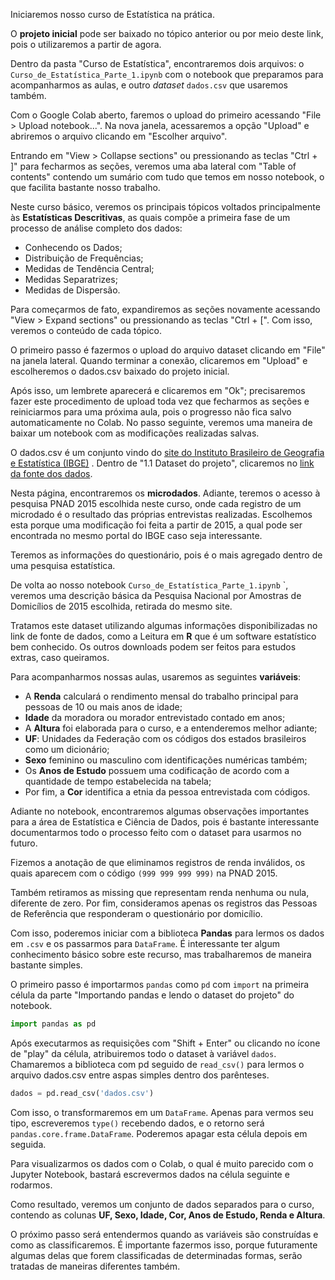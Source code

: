 Iniciaremos nosso curso de Estatística na prática.

O **projeto inicial** pode ser baixado no tópico anterior ou por meio deste link, pois o utilizaremos a partir de agora.

Dentro da pasta "Curso de Estatística", encontraremos dois arquivos: o `Curso_de_Estatística_Parte_1.ipynb` com o notebook que preparamos para acompanharmos as aulas, e outro _dataset_ `dados.csv` que usaremos também.

Com o Google Colab aberto, faremos o upload do primeiro acessando "File > Upload notebook...". Na nova janela, acessaremos a opção "Upload" e abriremos o arquivo clicando em "Escolher arquivo".

Entrando em "View > Collapse sections" ou pressionando as teclas "Ctrl + ]" para fecharmos as seções, veremos uma aba lateral com "Table of contents" contendo um sumário com tudo que temos em nosso notebook, o que facilita bastante nosso trabalho.

Neste curso básico, veremos os principais tópicos voltados principalmente às **Estatísticas Descritivas**, as quais compõe a primeira fase de um processo de análise completo dos dados:

 - Conhecendo os Dados;
 - Distribuição de Frequências;
 - Medidas de Tendência Central;
 - Medidas Separatrizes;
 - Medidas de Dispersão.

Para começarmos de fato, expandiremos as seções novamente acessando "View > Expand sections" ou pressionando as teclas "Ctrl + [". Com isso, veremos o conteúdo de cada tópico.

O primeiro passo é fazermos o upload do arquivo dataset clicando em "File" na janela lateral. Quando terminar a conexão, clicaremos em "Upload" e escolheremos o dados.csv baixado do projeto inicial.

Após isso, um lembrete aparecerá e clicaremos em "Ok"; precisaremos fazer este procedimento de upload toda vez que fecharmos as seções e reiniciarmos para uma próxima aula, pois o progresso não fica salvo automaticamente no Colab. No passo seguinte, veremos uma maneira de baixar um notebook com as modificações realizadas salvas.

O dados.csv é um conjunto vindo do [site do Instituto Brasileiro de Geografia e Estatística (IBGE)](https://www.ibge.gov.br/) . Dentro de "1.1 Dataset do projeto", clicaremos no [link da fonte dos dados](https://www.ibge.gov.br/estatisticas/sociais/populacao/19897-sintese-de-indicadores-pnad2.html?=&t=microdados).

Nesta página, encontraremos os **microdados**. Adiante, teremos o acesso à pesquisa PNAD 2015 escolhida neste curso, onde cada registro de um microdado é o resultado das próprias entrevistas realizadas. Escolhemos esta porque uma modificação foi feita a partir de 2015, a qual pode ser encontrada no mesmo portal do IBGE caso seja interessante.

Teremos as informações do questionário, pois é o mais agregado dentro de uma pesquisa estatística.

De volta ao nosso notebook `Curso_de_Estatística_Parte_1.ipynb`
`, veremos uma descrição básica da Pesquisa Nacional por Amostras de Domicílios de 2015 escolhida, retirada do mesmo site.

Tratamos este dataset utilizando algumas informações disponibilizadas no link de fonte de dados, como a Leitura em **R** que é um software estatístico bem conhecido. Os outros downloads podem ser feitos para estudos extras, caso queiramos.

Para acompanharmos nossas aulas, usaremos as seguintes **variáveis**:

- A **Renda** calculará o rendimento mensal do trabalho principal para pessoas de 10 ou mais anos de idade;
- **Idade** da moradora ou morador entrevistado contado em anos;
- A **Altura** foi elaborada para o curso, e a entenderemos melhor adiante;
- **UF**: Unidades da Federação com os códigos dos estados brasileiros como um dicionário;
- **Sexo** feminino ou masculino com identificações numéricas também;
- Os **Anos de Estudo** possuem uma codificação de acordo com a quantidade de tempo estabelecida na tabela;
- Por fim, a **Cor** identifica a etnia da pessoa entrevistada com códigos.

Adiante no notebook, encontraremos algumas observações importantes para a área de Estatística e Ciência de Dados, pois é bastante interessante documentarmos todo o processo feito com o dataset para usarmos no futuro.

Fizemos a anotação de que eliminamos registros de renda inválidos, os quais aparecem com o código `(999 999 999 999)` na PNAD 2015.

Também retiramos as missing que representam renda nenhuma ou nula, diferente de zero. Por fim, consideramos apenas os registros das Pessoas de Referência que responderam o questionário por domicílio.

Com isso, poderemos iniciar com a biblioteca **Pandas** para lermos os dados em `.csv` e os passarmos para `DataFrame`. É interessante ter algum conhecimento básico sobre este recurso, mas trabalharemos de maneira bastante simples.

O primeiro passo é importarmos `pandas` como `pd` com `import` na primeira célula da parte "Importando pandas e lendo o dataset do projeto" do notebook.

```python
import pandas as pd
```
Após executarmos as requisições com "Shift + Enter" ou clicando no ícone de "play" da célula, atribuiremos todo o dataset à variável `dados`. Chamaremos a biblioteca com pd seguido de `read_csv()` para lermos o arquivo dados.csv entre aspas simples dentro dos parênteses.
```python
dados = pd.read_csv('dados.csv')
```
Com isso, o transformaremos em um `DataFrame`. Apenas para vermos seu tipo, escreveremos `type()` recebendo dados, e o retorno será `pandas.core.frame.DataFrame`. Poderemos apagar esta célula depois em seguida.

Para visualizarmos os dados com o Colab, o qual é muito parecido com o Jupyter Notebook, bastará escrevermos dados na célula seguinte e rodarmos.

Como resultado, veremos um conjunto de dados separados para o curso, contendo as colunas **UF, Sexo, Idade, Cor, Anos de Estudo, Renda e Altura**.

O próximo passo será entendermos quando as variáveis são construídas e como as classificaremos. É importante fazermos isso, porque futuramente algumas delas que forem classificadas de determinadas formas, serão tratadas de maneiras diferentes também.